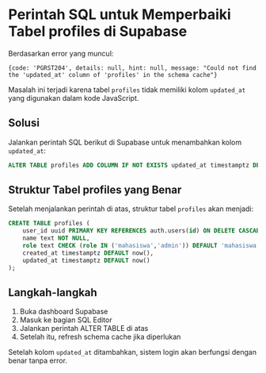 # Perintah SQL untuk Memperbaiki Tabel profiles di Supabase

Berdasarkan error yang muncul:
```
{code: 'PGRST204', details: null, hint: null, message: "Could not find the 'updated_at' column of 'profiles' in the schema cache"}
```

Masalah ini terjadi karena tabel `profiles` tidak memiliki kolom `updated_at` yang digunakan dalam kode JavaScript.

## Solusi

Jalankan perintah SQL berikut di Supabase untuk menambahkan kolom `updated_at`:

```sql
ALTER TABLE profiles ADD COLUMN IF NOT EXISTS updated_at timestamptz DEFAULT now();
```

## Struktur Tabel profiles yang Benar

Setelah menjalankan perintah di atas, struktur tabel `profiles` akan menjadi:

```sql
CREATE TABLE profiles (
    user_id uuid PRIMARY KEY REFERENCES auth.users(id) ON DELETE CASCADE,
    name text NOT NULL,
    role text CHECK (role IN ('mahasiswa','admin')) DEFAULT 'mahasiswa',
    created_at timestamptz DEFAULT now(),
    updated_at timestamptz DEFAULT now()
);
```

## Langkah-langkah

1. Buka dashboard Supabase
2. Masuk ke bagian SQL Editor
3. Jalankan perintah ALTER TABLE di atas
4. Setelah itu, refresh schema cache jika diperlukan

Setelah kolom `updated_at` ditambahkan, sistem login akan berfungsi dengan benar tanpa error.